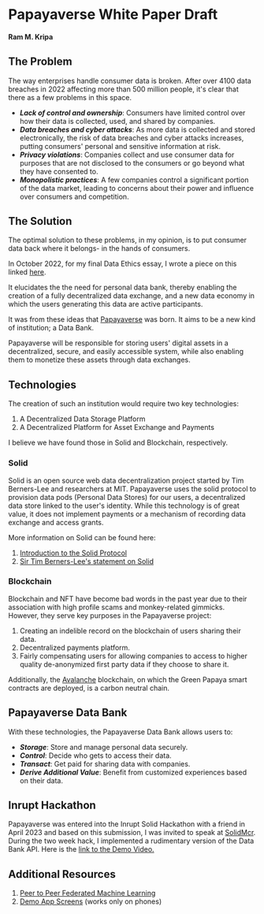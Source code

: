 # Papayaverse White Paper Draft
#### Ram M. Kripa

## The Problem

The way enterprises handle consumer data is broken.
After over 4100 data breaches in 2022 affecting more than 500 million people, it's clear that there as a few problems in this space.

+ ***Lack of control and ownership***: Consumers have limited control over how their data is collected, used, and shared by companies.
+ ***Data breaches and cyber attacks***: As more data is collected and stored electronically, the risk of data breaches and cyber attacks increases, putting consumers' personal and sensitive information at risk.
+ ***Privacy violations***: Companies collect and use consumer data for purposes that are not disclosed to the consumers or go beyond what they have consented to.
+ ***Monopolistic practices***: A few companies control a significant portion of the data market, leading to concerns about their power and influence over consumers and competition.

## The Solution

The optimal solution to these problems, in my opinion, is to put consumer data back where it belongs- in the hands of consumers.

In October 2022, for my final Data Ethics essay, I wrote a piece on this linked [here](https://www.papayaverse.com/post/of-cookie-monsters-and-men-the-war-for-data-privacy).

It elucidates the the need for personal data bank, thereby enabling the creation of a fully decentralized data exchange, and a new data economy in which the users generating this data are active participants.

It was from these ideas that [Papayaverse](https://www.papayaverse.com) was born. It aims to be a new kind of institution; a Data Bank.

Papayaverse will be responsible for storing users' digital assets in a decentralized, secure, and easily accessible system, while also enabling them to monetize these assets through data exchanges.

## Technologies

The creation of such an institution would require two key technologies: 
1. A Decentralized Data Storage Platform
2. A Decentralized Platform for Asset Exchange and Payments

I believe we have found those in Solid and Blockchain, respectively.

### Solid

Solid is an open source web data decentralization project started by Tim Berners-Lee and researchers at MIT.
Papayaverse uses the solid protocol to provision data pods (Personal Data Stores) for our users, a decentralized data store linked to the user's identity.
While this technology is of great value, it does not implement payments or a mechanism of recording data exchange and access grants.

More information on Solid can be found here:
1. [Introduction to the Solid Protocol](https://www.inrupt.com/solid)
2. [Sir Tim Berners-Lee's statement on Solid](https://www.inrupt.com/blog/one-small-step-for-the-web)

### Blockchain

Blockchain and NFT have become bad words in the past year due to their association with high profile scams and monkey-related gimmicks.
However, they serve key purposes in the Papayaverse project:

1. Creating an indelible record on the blockchain of users sharing their data.
2. Decentralized payments platform.
3. Fairly compensating users for allowing companies to access to higher quality de-anonymized first party data if they choose to share it.

Additionally, the [Avalanche](https://www.avax.network/blockchain-sustainability-platform) blockchain, on which the Green Papaya smart contracts are deployed, is a carbon neutral chain.

## Papayaverse Data Bank

With these technologies, the Papayaverse Data Bank allows users to:

+ ***Storage***: Store and manage personal data securely.
+ ***Control***: Decide who gets to access their data.
+ ***Transact***: Get paid for sharing data with companies.
+ ***Derive Additional Value***: Benefit from customized experiences based on their data.

## Inrupt Hackathon

Papayaverse was entered into the Inrupt Solid Hackathon with a friend in April 2023 and based on this submission, I was invited to speak at [SolidMcr](https://www.manchesterdigital.com/event/solidmcr/solidmcr-005-developing-with-solid-and-where-to-start). 
During the two week hack, I implemented a rudimentary version of the Data Bank API. Here is the [link to the Demo Video.](https://www.youtube.com/watch?v=ZygS-IFWmmc)


## Additional Resources

1. [Peer to Peer Federated Machine Learning](https://arxiv.org/abs/2303.06189)
2. [Demo App Screens](https://bravostudioapp.page.link/?link=https%3A%2F%2Fapps-service.bravostudio.app%2Fdevices%2Fapps%2F01GW2XN76ADARD08R9Q747S4Z0&ofl=https%3A%2F%2Fbravostudio.app%2Fdownload-bravo-vision&apn=com.appfoundry.previewer&ibi=com.codelesslabs.app) (works only on phones)








   















